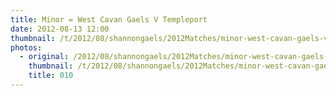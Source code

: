 ```yaml
---
title: Minor = West Cavan Gaels V Templeport
date: 2012-08-13 12:00
thumbnail: /t/2012/08/shannongaels/2012Matches/minor-west-cavan-gaels-v-templeport/010.jpg
photos:
  - original: /2012/08/shannongaels/2012Matches/minor-west-cavan-gaels-v-templeport/010.jpg
    thumbnail: /t/2012/08/shannongaels/2012Matches/minor-west-cavan-gaels-v-templeport/010.jpg
    title: 010
---
```

